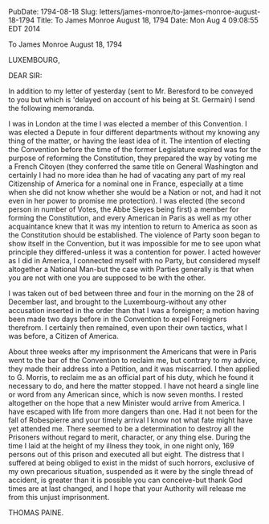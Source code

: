 PubDate: 1794-08-18
Slug: letters/james-monroe/to-james-monroe-august-18-1794
Title: To James Monroe  August 18, 1794
Date: Mon Aug  4 09:08:55 EDT 2014

   To James Monroe  August 18, 1794

   LUXEMBOURG,

   DEAR SIR:

   In addition to my letter of yesterday (sent to Mr. Beresford to be
   conveyed to you but which is 'delayed on account of his being at St.
   Germain) I send the following memoranda.

   I was in London at the time I was elected a member of this Convention. I
   was elected a Depute in four different departments without my knowing any
   thing of the matter, or having the least idea of it. The intention of
   electing the Convention before the time of the former Legislature expired
   was for the purpose of reforming the Constitution, they prepared the way
   by voting me a French Citoyen (they conferred the same title on General
   Washington and certainly I had no more idea than he had of vacating any
   part of my real Citizenship of America for a nominal one in France,
   especially at a time when she did not know whether she would be a Nation
   or not, and had it not even in her power to promise me protection). I was
   elected (the second person in number of Votes, the Abbe Sieyes being
   first) a member for forming the Constitution, and every American in Paris
   as well as my other acquaintance knew that it was my intention to return
   to America as soon as the Constitution should be established. The violence
   of Party soon began to show itself in the Convention, but it was
   impossible for me to see upon what principle they differed-unless it was a
   contention for power. I acted however as I did in America, I connected
   myself with no Party, but considered myself altogether a National Man-but
   the case with Parties generally is that when you are not with one you are
   supposed to be with the other.

   I was taken out of bed between three and four in the morning on the 28 of
   December last, and brought to the Luxembourg-without any other accusation
   inserted in the order than that I was a foreigner; a motion having been
   made two days before in the Convention to expel Foreigners therefrom. I
   certainly then remained, even upon their own tactics, what I was before, a
   Citizen of America.

   About three weeks after my imprisonment the Americans that were in Paris
   went to the bar of the Convention to reclaim me, but contrary to my
   advice, they made their address into a Petition, and it was miscarried. I
   then applied to G. Morris, to reclaim me as an official part of his duty,
   which he found it necessary to do, and here the matter stopped. I have not
   heard a single line or word from any American since, which is now seven
   months. I rested altogether on the hope that a new Minister would arrive
   from America. I have escaped with life from more dangers than one. Had it
   not been for the fall of Robespierre and your timely arrival I know not
   what fate might have yet attended me. There seemed to be a determination
   to destroy all the Prisoners without regard to merit, character, or any
   thing else. During the time I laid at the height of my illness they took,
   in one night only, 169 persons out of this prison and executed all but
   eight. The distress that I suffered at being obliged to exist in the midst
   of such horrors, exclusive of my own precarious situation, suspended as it
   were by the single thread of accident, is greater than it is possible you
   can conceive-but thank God times are at last changed, and I hope that your
   Authority will release me from this unjust imprisonment.

   THOMAS PAINE.

    
